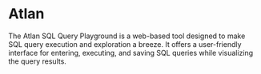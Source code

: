 # Atlan
The Atlan SQL Query Playground is a web-based tool designed to make SQL query execution and exploration a breeze. It offers a user-friendly interface for entering, executing, and saving SQL queries while visualizing the query results.
